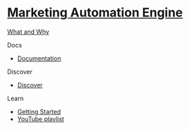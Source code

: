 # [Marketing Automation Engine]()

[What and Why]()

Docs

- [Documentation](https://doc.sitecore.com/en/developers/101/sitecore-experience-platform/marketing-automation.html)

Discover

- [Discover]()

Learn

- [Getting Started]()
- [YouTube playlist](https://www.youtube.com/watch?v=-44xRa0ju2k&list=PL1jJVFm_lGnyicywCcwcWa8RtsoiJEbC9)

